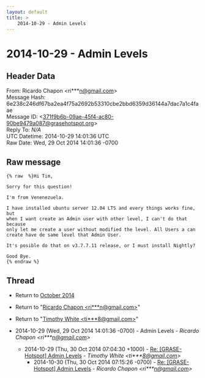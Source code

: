 ```yaml
---
layout: default
title: >
    2014-10-29 - Admin Levels
---
```


# 2014-10-29 - Admin Levels

## Header Data

From: Ricardo Chapon \<ri***n@gmail.com\><br>
Message Hash: 6e238c246df67ba2ea4f75a2692b53310cbe2bbd6359d36144a7dac7a1c4faae<br>
Message ID: \<371f9b6b-09ae-45f4-ac80-90be9479a087@grasehotspot.org\><br>
Reply To: _N/A_<br>
UTC Datetime: 2014-10-29 14:01:36 UTC<br>
Raw Date: Wed, 29 Oct 2014 14:01:36 -0700<br>

## Raw message

```
{% raw  %}Hi Tim, 

Sorry for this question!

I'm from Venenezuela.

I have installed ubuntu server 12.04 LTS and every things works fine, but 
when I want create an Admin user with other level, I can't do that because 
only let me create a user without modified the level. All Users a can 
create have de same level that Admin User.

It's posible do that on v3.7.7.11 release, or I must install Nightly?

Good Bye.
{% endraw %}
```

## Thread

+ Return to [October 2014](/archive/2014/10)

+ Return to "[Ricardo Chapon <ri***n<span>@</span>gmail.com>](/authors/ri___n_at_gmail_com)"
+ Return to "[Timothy White <ti***8<span>@</span>gmail.com>](/authors/ti___8_at_gmail_com)"

+ 2014-10-29 (Wed, 29 Oct 2014 14:01:36 -0700) - Admin Levels - _Ricardo Chapon \<ri***n@gmail.com\>_
  + 2014-10-29 (Thu, 30 Oct 2014 07:04:30 +1000) - [Re: [GRASE-Hotspot] Admin Levels](/archive/2014/10/3dbfd3a4ac2788e50503e152e91748dc208c664447bd3d7027344eff5831d7f0) - _Timothy White \<ti***8@gmail.com\>_
    + 2014-10-30 (Thu, 30 Oct 2014 07:15:26 -0700) - [Re: [GRASE-Hotspot] Admin Levels](/archive/2014/10/cd4d1ac7c14499240213ce93928a17f96cd1fcff0a3f937d7e6f7a291c6dac3d) - _Ricardo Chapon \<ri***n@gmail.com\>_

